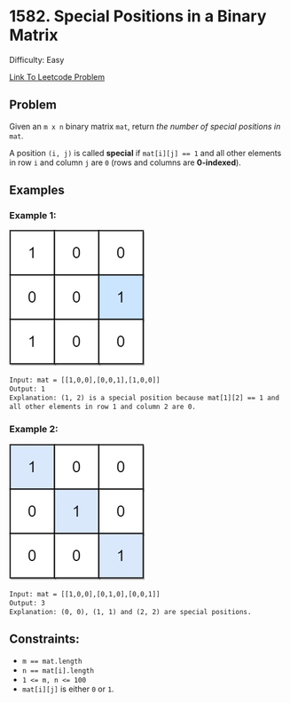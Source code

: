 # 1582. Special Positions in a Binary Matrix
Difficulty: Easy

[Link To Leetcode Problem](https://leetcode.com/problems/special-positions-in-a-binary-matrix/)

## Problem
Given an `m x n` binary matrix `mat`, return *the number of special positions in* `mat`.

A position `(i, j)` is called **special** if `mat[i][j] == 1` and all other elements in row `i` and column `j` are `0` (rows and columns are **0-indexed**).

## Examples
### Example 1:
![example1](./example1.jpg)
```
Input: mat = [[1,0,0],[0,0,1],[1,0,0]]
Output: 1
Explanation: (1, 2) is a special position because mat[1][2] == 1 and all other elements in row 1 and column 2 are 0.
```
### Example 2:
![example2](./example2.jpg)
```
Input: mat = [[1,0,0],[0,1,0],[0,0,1]]
Output: 3
Explanation: (0, 0), (1, 1) and (2, 2) are special positions.
```

## Constraints:
- `m == mat.length`
- `n == mat[i].length`
- `1 <= m, n <= 100`
- `mat[i][j]` is either `0` or `1`.